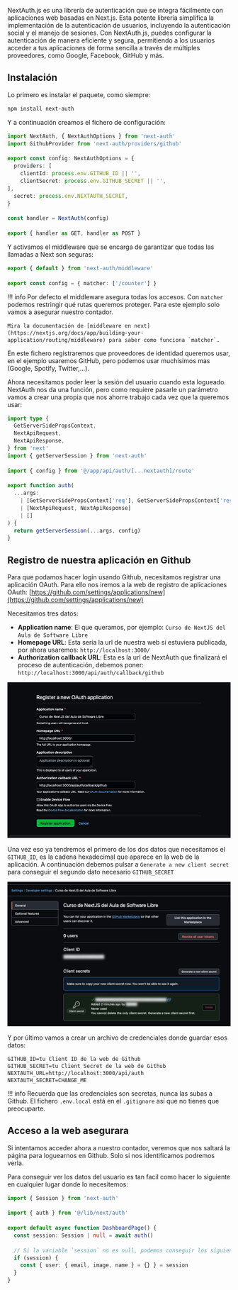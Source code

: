 
NextAuth.js es una librería de autenticación que se integra fácilmente con aplicaciones web basadas en Next.js. Esta potente librería simplifica la implementación de la autenticación de usuarios, incluyendo la autenticación social y el manejo de sesiones. Con NextAuth.js, puedes configurar la autenticación de manera eficiente y segura, permitiendo a los usuarios acceder a tus aplicaciones de forma sencilla a través de múltiples proveedores, como Google, Facebook, GitHub y más.

## Instalación

Lo primero es instalar el paquete, como siempre:

```bash
npm install next-auth
```

Y a continuación creamos el fichero de configuración:

```ts title="src/app/api/auth/[...nextauth]/route.ts"
import NextAuth, { NextAuthOptions } from 'next-auth'
import GithubProvider from 'next-auth/providers/github'

export const config: NextAuthOptions = {
  providers: [
    clientId: process.env.GITHUB_ID || '',
    clientSecret: process.env.GITHUB_SECRET || '',
],
  secret: process.env.NEXTAUTH_SECRET,
}

const handler = NextAuth(config)

export { handler as GET, handler as POST }
```

Y activamos el middleware que se encarga de garantizar que todas las llamadas a Next
son seguras:

```ts title="src/middleware.ts"
export { default } from 'next-auth/middleware'

export const config = { matcher: ['/counter'] }
```

!!! info
    Por defecto el middleware asegura todas los accesos. Con `matcher` podemos restringir
    qué rutas queremos proteger. Para este ejemplo solo vamos a asegurar nuestro contador.

    Mira la documentación de [middleware en next](https://nextjs.org/docs/app/building-your-application/routing/middleware) para saber como funciona `matcher`.


En este fichero registraremos que proveedores de identidad queremos usar, en el
ejemplo usaremos GitHub, pero podemos usar muchísimos mas (Google, Spotify, Twitter,...).

Ahora necesitamos poder leer la sesión del usuario cuando esta logueado. NextAuth
nos da una función, pero como requiere pasarle un parámetro vamos a crear una propia
que nos ahorre trabajo cada vez que la queremos usar:

```ts title="src/lib/next/auth.ts"
import type {
  GetServerSidePropsContext,
  NextApiRequest,
  NextApiResponse,
} from 'next'
import { getServerSession } from 'next-auth'

import { config } from '@/app/api/auth/[...nextauth]/route'

export function auth(
  ...args:
    | [GetServerSidePropsContext['req'], GetServerSidePropsContext['res']]
    | [NextApiRequest, NextApiResponse]
    | []
) {
  return getServerSession(...args, config)
}
```

## Registro de nuestra aplicación en Github

Para que podamos hacer login usando Github, necesitamos registrar una aplicación
OAuth. Para ello nos iremos a la web de registro de aplicaciones OAuth:
[https://github.com/settings/applications/new](https://github.com/settings/applications/new)

Necesitamos tres datos:

* **Application name**: El que queramos, por ejemplo: `Curso de NextJS del Aula de Software Libre`
* **Homepage URL**: Esta sería la url de nuestra web si estuviera publicada, por ahora usaremos: `http://localhost:3000/`
* **Authorization callback URL**: Esta es la url de NextAuth que finalizará el proceso de autenticación, debemos poner: `http://localhost:3000/api/auth/callback/github`

![Registro de aplicación OAuth en Github](images/github-oauth-registry.png)


Una vez eso ya tendremos el primero de los dos datos que necesitamos el `GITHUB_ID`, es la cadena hexadecimal que 
aparece en la web de la aplicación. A continuación debemos pulsar a `Generate a new client secret` para
conseguir el segundo dato necesario `GITHUB_SECRET`


![Credenciales de aplicación OAuth en Github](images/github-oauth-credentials.png)

Y por último vamos a crear un archivo de credenciales donde guardar esos datos:

```env title=".env.local"
GITHUB_ID=tu Client ID de la web de Github
GITHUB_SECRET=tu Client Secret de la web de Github
NEXTAUTH_URL=http://localhost:3000/api/auth
NEXTAUTH_SECRET=CHANGE_ME
```

!!! info
    Recuerda que las credenciales son secretas, nunca las subas a Github.
    El fichero `.env.local` está en el `.gitignore` así que no tienes que preocuparte.

## Acceso a la web asegurara

Si intentamos acceder ahora a nuestro contador, veremos que nos saltará la página
para loguearnos en Github. Solo si nos identificamos podremos verla.

Para conseguir ver los datos del usuario es tan facil como hacer lo siguiente en cualquier 
lugar donde lo necesitemos:

```ts
import { Session } from 'next-auth'

import { auth } from '@/lib/next/auth'

export default async function DashboardPage() {
  const session: Session | null = await auth()

  // Si la variable `session` no es null, podemos conseguir los siguientes datos.
  if (session) {
    const { user: { email, image, name } = {} } = session
  }
}
```
